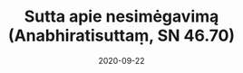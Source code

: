 ---
layout: page
title: 'Sutta apie nesimėgavimą (Anabhiratisuttaṃ, SN 46.70)'
category: susijusios suttos
index: 
    - Meditacija
sortIndex: 46070
date: 2020-09-22
tags: 
    - Meditacija
suttacentral: sn46.70
---